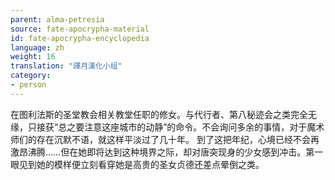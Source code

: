 ```yaml
---
parent: alma-petresia
source: fate-apocrypha-material
id: fate-apocrypha-encyclopedia
language: zh
weight: 16
translation: "譯月漢化小组"
category:
- person
---
```


在图利法斯的圣堂教会相关教堂任职的修女。与代行者、第八秘迹会之类完全无缘，只接获“总之要注意这座城市的动静”的命令。不会询问多余的事情，对于魔术师们的存在沉默不语，就这样平淡过了几十年。
到了这把年纪，心境已经不会再激昂沸腾……但在她即将达到这种境界之际，却对唐突现身的少女感到冲击。第一眼见到她的模样便立刻看穿她是高贵的圣女贞德还差点晕倒之类。
